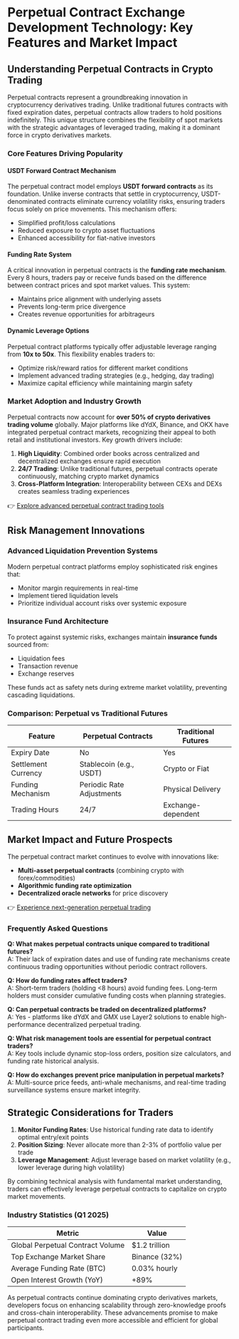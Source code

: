 # Perpetual Contract Exchange Development Technology: Key Features and Market Impact  

## Understanding Perpetual Contracts in Crypto Trading  

Perpetual contracts represent a groundbreaking innovation in cryptocurrency derivatives trading. Unlike traditional futures contracts with fixed expiration dates, perpetual contracts allow traders to hold positions indefinitely. This unique structure combines the flexibility of spot markets with the strategic advantages of leveraged trading, making it a dominant force in crypto derivatives markets.  

### Core Features Driving Popularity  

#### USDT Forward Contract Mechanism  
The perpetual contract model employs **USDT forward contracts** as its foundation. Unlike inverse contracts that settle in cryptocurrency, USDT-denominated contracts eliminate currency volatility risks, ensuring traders focus solely on price movements. This mechanism offers:  
- Simplified profit/loss calculations  
- Reduced exposure to crypto asset fluctuations  
- Enhanced accessibility for fiat-native investors  

#### Funding Rate System  
A critical innovation in perpetual contracts is the **funding rate mechanism**. Every 8 hours, traders pay or receive funds based on the difference between contract prices and spot market values. This system:  
- Maintains price alignment with underlying assets  
- Prevents long-term price divergence  
- Creates revenue opportunities for arbitrageurs  

#### Dynamic Leverage Options  
Perpetual contract platforms typically offer adjustable leverage ranging from **10x to 50x**. This flexibility enables traders to:  
- Optimize risk/reward ratios for different market conditions  
- Implement advanced trading strategies (e.g., hedging, day trading)  
- Maximize capital efficiency while maintaining margin safety  

### Market Adoption and Industry Growth  

Perpetual contracts now account for **over 50% of crypto derivatives trading volume** globally. Major platforms like dYdX, Binance, and OKX have integrated perpetual contract markets, recognizing their appeal to both retail and institutional investors. Key growth drivers include:  

1. **High Liquidity**: Combined order books across centralized and decentralized exchanges ensure rapid execution  
2. **24/7 Trading**: Unlike traditional futures, perpetual contracts operate continuously, matching crypto market dynamics  
3. **Cross-Platform Integration**: Interoperability between CEXs and DEXs creates seamless trading experiences  

👉 [Explore advanced perpetual contract trading tools](https://bit.ly/okx-bonus)  

## Risk Management Innovations  

### Advanced Liquidation Prevention Systems  
Modern perpetual contract platforms employ sophisticated risk engines that:  
- Monitor margin requirements in real-time  
- Implement tiered liquidation levels  
- Prioritize individual account risks over systemic exposure  

### Insurance Fund Architecture  
To protect against systemic risks, exchanges maintain **insurance funds** sourced from:  
- Liquidation fees  
- Transaction revenue  
- Exchange reserves  

These funds act as safety nets during extreme market volatility, preventing cascading liquidations.  

### Comparison: Perpetual vs Traditional Futures  

| Feature                | Perpetual Contracts         | Traditional Futures        |  
|------------------------|-----------------------------|----------------------------|  
| Expiry Date            | No                          | Yes                        |  
| Settlement Currency    | Stablecoin (e.g., USDT)     | Crypto or Fiat             |  
| Funding Mechanism      | Periodic Rate Adjustments   | Physical Delivery          |  
| Trading Hours          | 24/7                        | Exchange-dependent         |  

## Market Impact and Future Prospects  

The perpetual contract market continues to evolve with innovations like:  
- **Multi-asset perpetual contracts** (combining crypto with forex/commodities)  
- **Algorithmic funding rate optimization**  
- **Decentralized oracle networks** for price discovery  

👉 [Experience next-generation perpetual trading](https://bit.ly/okx-bonus)  

### Frequently Asked Questions  

**Q: What makes perpetual contracts unique compared to traditional futures?**  
A: Their lack of expiration dates and use of funding rate mechanisms create continuous trading opportunities without periodic contract rollovers.  

**Q: How do funding rates affect traders?**  
A: Short-term traders (holding <8 hours) avoid funding fees. Long-term holders must consider cumulative funding costs when planning strategies.  

**Q: Can perpetual contracts be traded on decentralized platforms?**  
A: Yes - platforms like dYdX and GMX use Layer2 solutions to enable high-performance decentralized perpetual trading.  

**Q: What risk management tools are essential for perpetual contract traders?**  
A: Key tools include dynamic stop-loss orders, position size calculators, and funding rate historical analysis.  

**Q: How do exchanges prevent price manipulation in perpetual markets?**  
A: Multi-source price feeds, anti-whale mechanisms, and real-time trading surveillance systems ensure market integrity.  

## Strategic Considerations for Traders  

1. **Monitor Funding Rates**: Use historical funding rate data to identify optimal entry/exit points  
2. **Position Sizing**: Never allocate more than 2-3% of portfolio value per trade  
3. **Leverage Management**: Adjust leverage based on market volatility (e.g., lower leverage during high volatility)  

By combining technical analysis with fundamental market understanding, traders can effectively leverage perpetual contracts to capitalize on crypto market movements.  

### Industry Statistics (Q1 2025)  

| Metric                          | Value             |  
|----------------------------------|-------------------|  
| Global Perpetual Contract Volume | $1.2 trillion     |  
| Top Exchange Market Share        | Binance (32%)     |  
| Average Funding Rate (BTC)       | 0.03% hourly      |  
| Open Interest Growth (YoY)       | +89%              |  

As perpetual contracts continue dominating crypto derivatives markets, developers focus on enhancing scalability through zero-knowledge proofs and cross-chain interoperability. These advancements promise to make perpetual contract trading even more accessible and efficient for global participants.